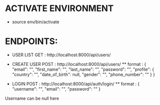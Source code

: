 # ACTIVATE ENVIRONMENT
* source env/bin/activate
# ENDPOINTS:
* USER LIST GET : http://localhost:8000/api/users/ 
* CREATE USER POST : http://localhost:8000/api/users/ 
** format : {
    "email": "",
    "first_name": "",
    "last_name": "",
    "password": "",
    "profile": {
        "country": "",
        "date_of_birth": null,
        "gender": "",
        "phone_number": ""
    }
}

* LOGIN POST : http://localhost:8000/api/auth/login/
** format : {
    "username": "",
    "email": "",
    "password": ""
}

Username can be null here
